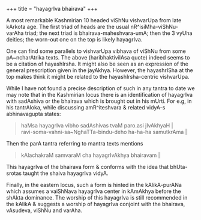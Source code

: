 +++
title = "hayagrIva bhairava"
+++

A most remarkable Kashmirian 10 headed viShNu vishvarUpa from late kArkota age. The first triad of heads are the usual nR^isiMha-viShNu-varAha triad; the next triad is bhairava-maheshvara-umA; then the 3 vyUha deities; the worn-out one on the top is likely hayagrIva.

One can find some parallels to vishvarUpa vibhava of viShNu from some pA~ncharAtrika texts. The above (haribhaktivilAsa quote) indeed seems to be a citation of hayashIrsha. It might also be seen as an expression of the general prescription given in the jayAkhya. However, the hayashrISha at the top makes think it might be related to the hayashIrsha-centric vishvarUpa. 

While I have not found a precise description of such in any tantra to date we may note that in the Kashmirian locus there is an identification of hayagrIva with sadAshiva or the bhairava which is brought out in his mUrti. For e.g, in his tantrAloka, while discussing amR^iteshvara & related vidyA-s abhinavagupta states:

> haMsa hayagrIva vibho sadAshivas tvaM paro.asi jIvAkhyaH |  
> ravi-soma-vahni-sa~NghaTTa-bindu-deho ha-ha-ha samutkrAma |

Then the parA tantra referring to mantra texts mentions

> kAlachakraM samvaraM cha hayagrIvAkhya bhairavam |

This hayagrIva of the bhairava form & conforms with the idea that bhUta-srotas taught the shaiva hayagrIva vidyA. 

Finally, in the eastern locus, such a form is hinted in the kAlikA-purANa which assumes a vaiShNava hayagrIva center in kAmAkhya before the shAkta dominance. The worship of this hayagrIva is still recommended in the kAlikA & suggests a worship of hayagrIva conjoint with the bhairava, vAsudeva, viShNu and varAha.
